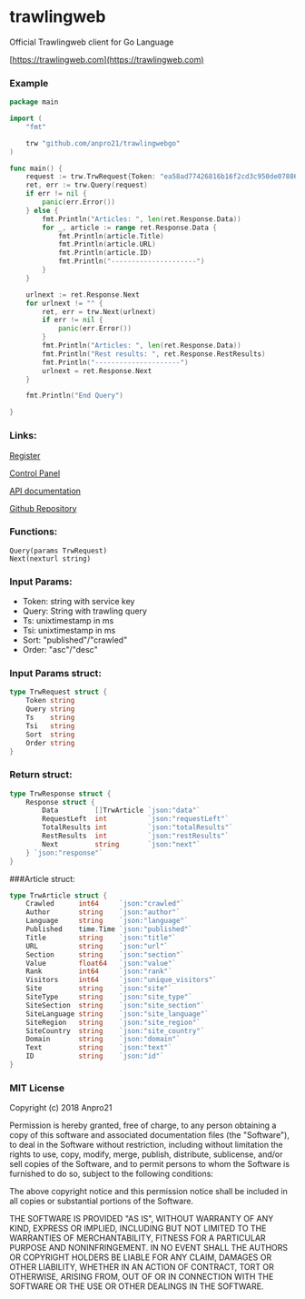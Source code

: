 # trawlingweb
Official Trawlingweb client for Go Language

[https://trawlingweb.com](https://trawlingweb.com)


### Example
```go
package main

import (
	"fmt"

	trw "github.com/anpro21/trawlingwebgo"
)

func main() {
	request := trw.TrwRequest{Token: "ea58ad77426816b16f2cd3c950de07886bc64472", Query: "debian AND redhat", Ts: "1533459254944"}
	ret, err := trw.Query(request)
	if err != nil {
		panic(err.Error())
	} else {
		fmt.Println("Articles: ", len(ret.Response.Data))
		for _, article := range ret.Response.Data {
			fmt.Println(article.Title)
			fmt.Println(article.URL)
			fmt.Println(article.ID)
			fmt.Println("---------------------")
		}
	}

	urlnext := ret.Response.Next
	for urlnext != "" {
		ret, err = trw.Next(urlnext)
		if err != nil {
			panic(err.Error())
		}
		fmt.Println("Articles: ", len(ret.Response.Data))
		fmt.Println("Rest results: ", ret.Response.RestResults)
		fmt.Println("---------------------")
		urlnext = ret.Response.Next
	}

	fmt.Println("End Query")

}
```

### Links:
[Register](https://dashboard.trawlingweb.com/register)

[Control Panel](https://dashboard.trawlingweb.com)

[API documentation](https://dashboard.trawlingweb.com/dashboard)

[Github Repository](https://github.com/anpro21)

### Functions:
```
Query(params TrwRequest)
Next(nexturl string)
```

### Input Params:
* Token: string with service key
* Query: String with trawling query
* Ts: unixtimestamp in ms
* Tsi: unixtimestamp in ms
* Sort: "published"/"crawled"
* Order: "asc"/"desc"

### Input Params struct:

```go
type TrwRequest struct {
	Token string
	Query string
	Ts    string
	Tsi   string
	Sort  string
	Order string
}
```

### Return struct:
```go
type TrwResponse struct {
	Response struct {
		Data         []TrwArticle `json:"data"`
		RequestLeft  int          `json:"requestLeft"`
		TotalResults int          `json:"totalResults"`
		RestResults  int          `json:"restResults"`
		Next         string       `json:"next"`
	} `json:"response"`
}
```

###Article struct:
```go
type TrwArticle struct {
	Crawled      int64     `json:"crawled"`
	Author       string    `json:"author"`
	Language     string    `json:"language"`
	Published    time.Time `json:"published"`
	Title        string    `json:"title"`
	URL          string    `json:"url"`
	Section      string    `json:"section"`
	Value        float64   `json:"value"`
	Rank         int64     `json:"rank"`
	Visitors     int64     `json:"unique_visitors"`
	Site         string    `json:"site"`
	SiteType     string    `json:"site_type"`
	SiteSection  string    `json:"site_section"`
	SiteLanguage string    `json:"site_language"`
	SiteRegion   string    `json:"site_region"`
	SiteCountry  string    `json:"site_country"`
	Domain       string    `json:"domain"`
	Text         string    `json:"text"`
	ID           string    `json:"id"`
}
```


### MIT License

Copyright (c) 2018 Anpro21

Permission is hereby granted, free of charge, to any person obtaining a copy
of this software and associated documentation files (the "Software"), to deal
in the Software without restriction, including without limitation the rights
to use, copy, modify, merge, publish, distribute, sublicense, and/or sell
copies of the Software, and to permit persons to whom the Software is
furnished to do so, subject to the following conditions:

The above copyright notice and this permission notice shall be included in all
copies or substantial portions of the Software.

THE SOFTWARE IS PROVIDED "AS IS", WITHOUT WARRANTY OF ANY KIND, EXPRESS OR
IMPLIED, INCLUDING BUT NOT LIMITED TO THE WARRANTIES OF MERCHANTABILITY,
FITNESS FOR A PARTICULAR PURPOSE AND NONINFRINGEMENT. IN NO EVENT SHALL THE
AUTHORS OR COPYRIGHT HOLDERS BE LIABLE FOR ANY CLAIM, DAMAGES OR OTHER
LIABILITY, WHETHER IN AN ACTION OF CONTRACT, TORT OR OTHERWISE, ARISING FROM,
OUT OF OR IN CONNECTION WITH THE SOFTWARE OR THE USE OR OTHER DEALINGS IN THE
SOFTWARE.
